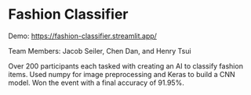 # Fashion Classifier

Demo: <https://fashion-classifier.streamlit.app/>

Team Members: Jacob Seiler, Chen Dan, and Henry Tsui

Over 200 participants each tasked with creating an AI to classify fashion items. Used numpy for image preprocessing and Keras to build a CNN model. Won the event with a final accuracy of 91.95%.
